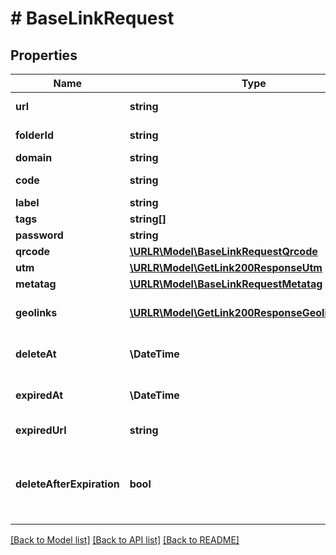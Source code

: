 # # BaseLinkRequest

## Properties

Name | Type | Description | Notes
------------ | ------------- | ------------- | -------------
**url** | **string** | URL to shorten | [optional]
**folderId** | **string** | Folder API ID | [optional]
**domain** | **string** | Domain | [optional]
**code** | **string** | Custom short code | [optional]
**label** | **string** | Label | [optional]
**tags** | **string[]** | Tags | [optional]
**password** | **string** | Password | [optional]
**qrcode** | [**\URLR\Model\BaseLinkRequestQrcode**](BaseLinkRequestQrcode.md) |  | [optional]
**utm** | [**\URLR\Model\GetLink200ResponseUtm**](GetLink200ResponseUtm.md) |  | [optional]
**metatag** | [**\URLR\Model\BaseLinkRequestMetatag**](BaseLinkRequestMetatag.md) |  | [optional]
**geolinks** | [**\URLR\Model\GetLink200ResponseGeolinksInner[]**](GetLink200ResponseGeolinksInner.md) | Dynamic routing conditions | [optional]
**deleteAt** | **\DateTime** | Scheduled deletion date | [optional]
**expiredAt** | **\DateTime** | Scheduled expiration date | [optional]
**expiredUrl** | **string** | Expiration URL | [optional]
**deleteAfterExpiration** | **bool** | Whether or not to remove the link after the expiry date | [optional] [default to false]

[[Back to Model list]](../../README.md#models) [[Back to API list]](../../README.md#endpoints) [[Back to README]](../../README.md)
